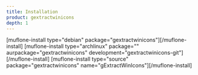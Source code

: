 ```yaml
---
title: Installation
product: gextractwinicons
depth: 1
---
```


[muflone-install type="debian" package="gextractwinicons"][/muflone-install]
[muflone-install type="archlinux" package="" aurpackage="gextractwinicons" development="gextractwinicons-git"][/muflone-install]
[muflone-install type="source" package="gextractwinicons" name="gExtractWinIcons"][/muflone-install]